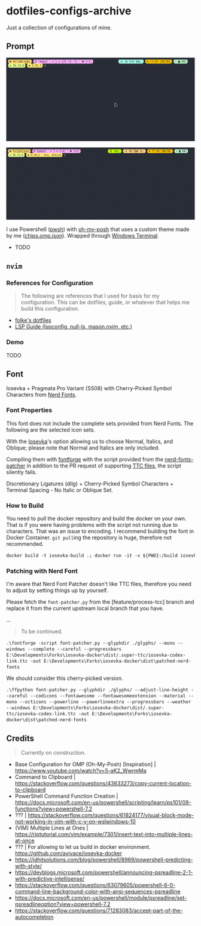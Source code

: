 # dotfiles-configs-archive

Just a collection of configurations of mine.

## Prompt

<div align="center">

[![chips.omp.json git states showcase #1](https://github.com/CodexLink/chips.omp.json/blob/latest/assets/highlight_git_states_1.gif)](https://ohmyposh.dev/docs/themes#chips)

[![chips.omp.json on-the-spot env. change](https://github.com/CodexLink/chips.omp.json/blob/latest/assets/highlight_on_the_spot_env_change.gif)](https://ohmyposh.dev/docs/themes#chips)

</div>

I use Powershell ([pwsh](https://github.com/PowerShell/PowerShell)) with [oh-my-posh](https://github.com/JanDeDobbeleer/oh-my-posh) that uses a custom theme made by me ([chips.omp.json](https://github.com/CodexLink/chips.omp.json)). Wrapped through [Windows Terminal](https://github.com/microsoft/terminal).

- TODO

## `nvim`

### References for Configuration
> The following are references that I used for basis for my configuration. This can be dotfiles, guide, or whatever that helps me build this configuration.

- [folke's dotfiles](https://github.com/folke/dot/tree/master/config/nvim)
- [LSP Guide (lspconfig, null-ls, mason.nvim, etc.)](https://levelup.gitconnected.com/a-step-by-step-guide-to-configuring-lsp-in-neovim-for-coding-in-next-js-a052f500da2#429b)

### Demo

TODO

## Font

Iosevka + Pragmata Pro Variant (SS08) with Cherry-Picked Symbol Characters from [Nerd Fonts](https://github.com/ryanoasis/nerd-fonts).

### Font Properties

This font does not include the complete sets provided from Nerd Fonts. The following are the selected icon sets.

With the [Iosevka](https://github.com/be5invis/Iosevka)'s option allowing us to choose Normal, Italics, and Oblique; please note that Normal and Italics are only included.

Compiling them with [fontforge](https://github.com/fontforge/fontforge) with the script provided from the [nerd-fonts-patcher](https://github.com/ryanoasis/nerd-fonts) in addition to the PR request of supporting [TTC files](https://github.com/ryanoasis/nerd-fonts/tree/feature/process-ttc), the script silently fails.

Discretionary Ligatures (dilg) + Cherry-Picked Symbol Characters + Terminal Spacing - No Italic or Oblique Set.

<Picture Here>

### How to Build

You need to pull the docker repository and build the docker on your own. That is if you were having problems with the script not running due to characters. That was an issue to encoding. I recommend building the font in Docker Container. `git pull`ing the repository is huge, therefore not recommended.

```txt
docker build -t iosevka-build .; docker run -it -v ${PWD}:/build iosevka-build super-ttc::iosevka-codex-link
```

### Patching with Nerd Font

I'm aware that Nerd Font Patcher doesn't like TTC files, therefore you need to adjust by setting things up by yourself.

Please fetch the `font-patcher.py` from the [feature/process-tcc] branch and replace it from the current upstream local branch that you have.

...

> To be continued.

```
.\fontforge -script font-patcher.py --glyphdir ./glyphs/ --mono --windows --complete --careful --progressbars E:\Developments\Forks\iosevka-docker\dist/.super-ttc/iosevka-codex-link.ttc -out E:\Developments\Forks\iosevka-docker\dist\patched-nerd-fonts
```

We should consider this cherry-picked version.

```
.\ffpython font-patcher.py --glyphdir ./glyphs/ --adjust-line-height --careful --codicons --fontawesome --fontawesomeextension --material --mono --octicons --powerline --powerlineextra --progressbars --weather --windows E:\Developments\Forks\iosevka-docker\dist/.super-ttc/iosevka-codex-link.ttc -out E:\Developments\Forks\iosevka-docker\dist\patched-nerd-fonts
```

## Credits

> Currently on construction.

- Base Configuration for OMP (Oh-My-Posh) [Inspiration] | https://www.youtube.com/watch?v=5-aK2_WwrmMa
- Command to Clipboard | https://stackoverflow.com/questions/43633273/copy-current-location-to-clipboard
- PowerShell Command Function Creation | https://docs.microsoft.com/en-us/powershell/scripting/learn/ps101/09-functions?view=powershell-7.2
- ??? | https://stackoverflow.com/questions/61824177/visual-block-mode-not-working-in-vim-with-c-v-on-wslwindows-10
- (VIM) Multiple Lines at Ones | https://riptutorial.com/vim/example/7301/insert-text-into-multiple-lines-at-once
- ??? | For allowing to let us build in docker environment. https://github.com/avivace/iosevka-docker
- https://jdhitsolutions.com/blog/powershell/8969/powershell-predicting-with-style/
- https://devblogs.microsoft.com/powershell/announcing-psreadline-2-1-with-predictive-intellisense/
- https://stackoverflow.com/questions/63079605/powershell-6-0-command-line-background-color-with-ansi-sequences-psreadline
- https://docs.microsoft.com/en-us/powershell/module/psreadline/set-psreadlineoption?view=powershell-7.2
- https://stackoverflow.com/questions/71283083/accept-part-of-the-autocompletion
